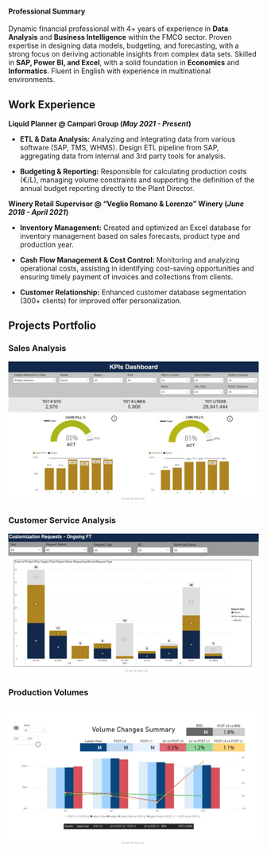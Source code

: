 #### Professional Summary
Dynamic financial professional with 4+ years of experience in **Data Analysis** and **Business Intelligence** within the FMCG sector. Proven expertise in designing data models, budgeting, and forecasting, with a strong focus on deriving actionable insights from complex data sets. Skilled in **SAP, Power BI, and Excel**, with a solid foundation in **Economics** and **Informatics**. Fluent in English with experience in multinational environments. 


## Work Experience
**Liquid Planner @ Campari Group (_May 2021 - Present_)**

- **ETL & Data Analysis:** Analyzing and integrating data from various software (SAP, TMS, WHMS). Design ETL pipeline from SAP, aggregating data from internal and 3rd party tools for analysis.

- **Budgeting & Reporting:** Responsible for calculating production costs (€/L), managing volume constraints and supporting the definition of the annual budget reporting directly to the Plant Director.


**Winery Retail Supervisor @ “Veglio Romano & Lorenzo” Winery (_June 2018 - April 2021_)**

- **Inventory Management:** Created and optimized an Excel database for inventory management based on sales forecasts, product type and production year.

- **Cash Flow Management & Cost Control:** Monitoring and analyzing operational costs, assisting in identifying cost-saving opportunities and ensuring timely payment of invoices and collections from clients.

- **Customer Relationship:** Enhanced customer database segmentation (300+ clients) for improved offer personalization.

## Projects Portfolio
### Sales Analysis
![EEG Band Discovery](images/KPIs.jpg)

### Customer Service Analysis
![EEG Band Discovery](images/Requests.jpg)

### Production Volumes
![EEG Band Discovery](images/Volumes.jpg)
